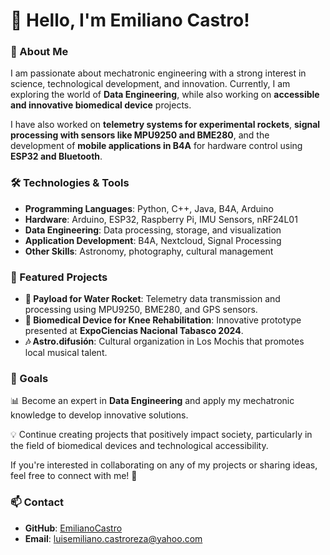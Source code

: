 # 👋 Hello, I'm Emiliano Castro!

### 🚀 About Me
I am passionate about mechatronic engineering with a strong interest in science, technological development, and innovation. Currently, I am exploring the world of **Data Engineering**, while also working on **accessible and innovative biomedical device** projects.

I have also worked on **telemetry systems for experimental rockets**, **signal processing with sensors like MPU9250 and BME280**, and the development of **mobile applications in B4A** for hardware control using **ESP32 and Bluetooth**.

### 🛠️ Technologies & Tools
- **Programming Languages**: Python, C++, Java, B4A, Arduino
- **Hardware**: Arduino, ESP32, Raspberry Pi, IMU Sensors, nRF24L01
- **Data Engineering**: Data processing, storage, and visualization
- **Application Development**: B4A, Nextcloud, Signal Processing
- **Other Skills**: Astronomy, photography, cultural management

### 📌 Featured Projects
- **🚀 Payload for Water Rocket**: Telemetry data transmission and processing using MPU9250, BME280, and GPS sensors.
- **🤖 Biomedical Device for Knee Rehabilitation**: Innovative prototype presented at **ExpoCiencias Nacional Tabasco 2024**.
- **🎶 Astro.difusión**: Cultural organization in Los Mochis that promotes local musical talent.

### 🎯 Goals
📊 Become an expert in **Data Engineering** and apply my mechatronic knowledge to develop innovative solutions.

💡 Continue creating projects that positively impact society, particularly in the field of biomedical devices and technological accessibility.

If you're interested in collaborating on any of my projects or sharing ideas, feel free to connect with me! 🚀

### 📫 Contact
- **GitHub**: [EmilianoCastro](https://github.com/Humol-e)
- **Email**: luisemiliano.castroreza@yahoo.com


